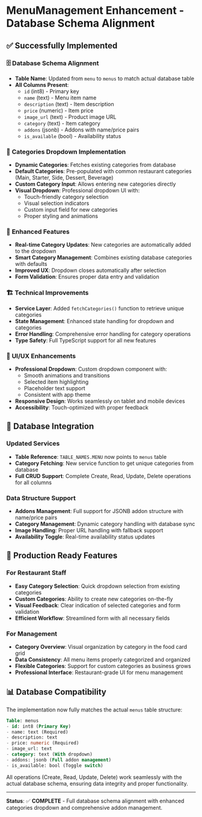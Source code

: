 # MenuManagement Enhancement - Database Schema Alignment

## ✅ Successfully Implemented

### 🗄️ **Database Schema Alignment**
- **Table Name**: Updated from `menu` to `menus` to match actual database table
- **All Columns Present**: 
  - `id` (int8) - Primary key
  - `name` (text) - Menu item name
  - `description` (text) - Item description  
  - `price` (numeric) - Item price
  - `image_url` (text) - Product image URL
  - `category` (text) - Item category
  - `addons` (jsonb) - Addons with name/price pairs
  - `is_available` (bool) - Availability status

### 🎯 **Categories Dropdown Implementation**
- **Dynamic Categories**: Fetches existing categories from database
- **Default Categories**: Pre-populated with common restaurant categories (Main, Starter, Side, Dessert, Beverage)
- **Custom Category Input**: Allows entering new categories directly
- **Visual Dropdown**: Professional dropdown UI with:
  - Touch-friendly category selection
  - Visual selection indicators
  - Custom input field for new categories
  - Proper styling and animations

### 🔧 **Enhanced Features**
- **Real-time Category Updates**: New categories are automatically added to the dropdown
- **Smart Category Management**: Combines existing database categories with defaults
- **Improved UX**: Dropdown closes automatically after selection
- **Form Validation**: Ensures proper data entry and validation

### 🏗️ **Technical Improvements**
- **Service Layer**: Added `fetchCategories()` function to retrieve unique categories
- **State Management**: Enhanced state handling for dropdown and categories
- **Error Handling**: Comprehensive error handling for category operations
- **Type Safety**: Full TypeScript support for all new features

### 🎨 **UI/UX Enhancements**
- **Professional Dropdown**: Custom dropdown component with:
  - Smooth animations and transitions
  - Selected item highlighting
  - Placeholder text support
  - Consistent with app theme
- **Responsive Design**: Works seamlessly on tablet and mobile devices
- **Accessibility**: Touch-optimized with proper feedback

## 🚀 **Database Integration**

### **Updated Services**
- **Table Reference**: `TABLE_NAMES.MENU` now points to `menus` table
- **Category Fetching**: New service function to get unique categories from database
- **Full CRUD Support**: Complete Create, Read, Update, Delete operations for all columns

### **Data Structure Support**
- **Addons Management**: Full support for JSONB addon structure with name/price pairs
- **Category Management**: Dynamic category handling with database sync
- **Image Handling**: Proper URL handling with fallback support
- **Availability Toggle**: Real-time availability status updates

## 🎯 **Production Ready Features**

### **For Restaurant Staff**
- **Easy Category Selection**: Quick dropdown selection from existing categories
- **Custom Categories**: Ability to create new categories on-the-fly
- **Visual Feedback**: Clear indication of selected categories and form validation
- **Efficient Workflow**: Streamlined form with all necessary fields

### **For Management**
- **Category Overview**: Visual organization by category in the food card grid
- **Data Consistency**: All menu items properly categorized and organized
- **Flexible Categories**: Support for custom categories as business grows
- **Professional Interface**: Restaurant-grade UI for menu management

## 📊 **Database Compatibility**

The implementation now fully matches the actual `menus` table structure:
```sql
Table: menus
- id: int8 (Primary Key)
- name: text (Required)
- description: text
- price: numeric (Required)  
- image_url: text
- category: text (With dropdown)
- addons: jsonb (Full addon management)
- is_available: bool (Toggle switch)
```

All operations (Create, Read, Update, Delete) work seamlessly with the actual database schema, ensuring data integrity and proper functionality.

---

**Status**: ✅ **COMPLETE** - Full database schema alignment with enhanced categories dropdown and comprehensive addon management.
